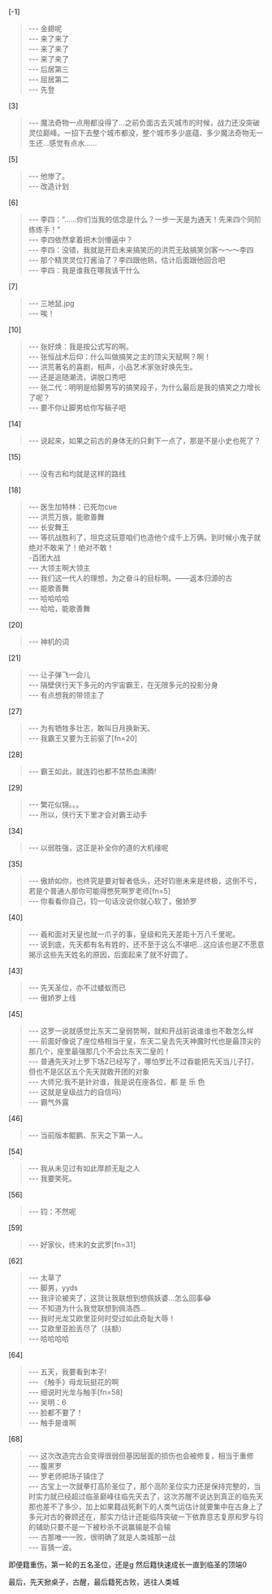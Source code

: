 
[-1] 
>--- 金翅呢<br>
>--- 来了来了<br>
>--- 来了来了<br>
>--- 来了来了<br>
>--- 后居第三<br>
>--- 屈居第二<br>
>--- 先登<br>

[3] 
>--- 魔法奇物一点用都没得了…之前负面古去灭城市的时候，战力还没突破灵位巅峰。一招下去整个城市都没，整个城市多少底蕴、多少魔法奇物无一生还…感觉有点水……<br>

[5] 
>--- 他惨了。<br>
>--- 改造计划<br>

[6] 
>--- 李四：“……你们当我的信念是什么？一步一天是为通天！先来四个同阶练练手！”<br>
>--- 李四依然拿着把木剑懵逼中？<br>
>--- 李四：没错，我就是开启未来搞笑历的洪荒无敌搞笑剑客～～～李四<br>
>--- 那个精灵灵位打酱油了？李四跟他熟，估计后面跟他回合吧<br>
>--- 李四：我是谁我在哪我该干什么<br>

[7] 
>--- 三地鼠.jpg<br>
>--- 唉！<br>

[10] 
>--- 张好焕：我是按公式写的啊。<br>
>--- 张恒战术后仰：什么叫做搞笑之主的顶尖天赋啊？啊！<br>
>--- 洪荒著名的喜剧，相声，小品艺术家张好焕先生。<br>
>--- 还是追随潮流，讲脱口秀吧<br>
>--- 张二代：明明是给脚男写的搞笑段子，为什么最后是我的搞笑之力增长了呢？<br>
>--- 要不你让脚男给你写稿子吧<br>

[14] 
>--- 说起来，如果之前古的身体无的只剩下一点了，那是不是小史也死了？<br>

[15] 
>--- 没有古和均就是这样的路线<br>

[18] 
>--- 医生加特林：已死勿cue<br>
>--- 洪荒万族，能歌善舞<br>
>--- 长安舞王<br>
>--- 等抗战胜利了，坦克这玩意咱们也造他个成千上万俩。到时候小鬼子就绝对不敢来了！绝对不敢！             
                              -百团大战<br>
>--- 大领主啊大领主<br>
>--- 我们这一代人的理想，为之奋斗的目标啊。——返本归源的古<br>
>--- 能歌善舞<br>
>--- 哈哈哈哈<br>
>--- 哈哈，能歌善舞<br>

[20] 
>--- 神机的词<br>

[21] 
>--- 让子弹飞一会儿<br>
>--- 隔壁侠行天下多元的内宇宙霸王，在无限多元的投影分身<br>
>--- 有点想我的带领主了<br>

[27] 
>--- 为有牺牲多壮志，敢叫日月换新天。<br>
>--- 我霸王又要为王前驱了[fn=20]<br>

[28] 
>--- 霸王如此，就连钧也都不禁热血沸腾!<br>

[29] 
>--- 繁花似锦。。。<br>
>--- 所以，侠行天下里才会对霸王动手<br>

[34] 
>--- 以弱胜强，这正是补全你的道的大机缘呢<br>

[35] 
>--- 傲娇如你，也终究是要对智者低头，还好钧崽未来是终极，这倒不亏，若是个普通人那你可能得憋死啊罗老师[fn=5]<br>
>--- 你看看你自己，钧一句话没说你就心软了，傲娇罗<br>

[40] 
>--- 羲和面对天皇也就一爪子的事，皇级和先天差距十万八千里呢。<br>
>--- 说到底，先天都有名有姓的，还不至于这么不堪吧…这应该也是Z不愿意揭示这些先天姓名的原因，后面起来了就不好圆了。<br>

[43] 
>--- 先天圣位，亦不过蝼蚁而已<br>
>--- 傲娇罗上线<br>

[45] 
>--- 这罗一说就感觉比东天二皇弱势啊，就和开战前说谁谁也不敢怎么样<br>
>--- 前面好像说了座位格相当于皇，东天二皇去先天神魔时代也是最顶尖的那几个，座里最强那几个不会比东天二皇的！<br>
>--- 普通先天对上罗下场Z已经写了，哪怕罗比不过昋能把先天当儿子打，但也不是区区五个先天就敢开团的对象<br>
>--- 大师兄:我不是针对谁，我是说在座各位，都 是 乐 色<br>
>--- 这就是皇级战力的自信吗）<br>
>--- 霸气外露<br>

[46] 
>--- 当前版本鲲鹏、东天之下第一人。<br>

[54] 
>--- 我从未见过有如此厚颜无耻之人<br>
>--- 我要笑死。<br>

[56] 
>--- 钧：不然呢<br>

[59] 
>--- 好家伙，终末的女武罗[fn=31]<br>

[62] 
>--- 太草了<br>
>--- 脚男，yyds<br>
>--- 我评论被夹了，这货让我联想到想佩妖婆…怎么回事😂<br>
>--- 不知道为什么我觉联想到佩洛西…<br>
>--- 我时光龙艾欧里亚何时受过如此奇耻大辱！<br>
>--- 艾欧里亚脸丢尽了（扶额）<br>
>--- 哈哈哈哈<br>

[64] 
>--- 五天，我要看到本子!<br>
>--- 《触手》母龙玩挺花的啊<br>
>--- 细说时光龙与触手[fn=58]<br>
>--- 吴明：6<br>
>--- 脸都不要了！<br>
>--- 触手是谁啊<br>

[68] 
>--- 这次改造完古会变得很弱但基因层面的损伤也会被修复，相当于重修<br>
>--- 腹黑罗<br>
>--- 罗老师把场子镇住了<br>
>--- 古宝上一次就拳打高阶圣位了，那个高阶圣位实力还是保持完整的，当时实力就已经超过临圣巅峰往临先天去了，这次苏醒不说达到真正的临先天那也差不了多少，加上如果籍战死剩下的人类气运估计就要集中在古身上了多元对古的眷顾还在，那实力估计还能临阵突破一下依靠意志复原和罗与钧的辅助只要不是一下被秒杀不说赢输是不会输<br>
>--- 古那唯一一败，很明确了就是人类城那一战<br>
>--- 盲猜一波。

即便籍重伤，第一轮的五名圣位，还是g
然后籍快速成长一直到临圣的顶端0

最后，先天掀桌子，古醒，最后籍死古败，逃往人类城<br>
